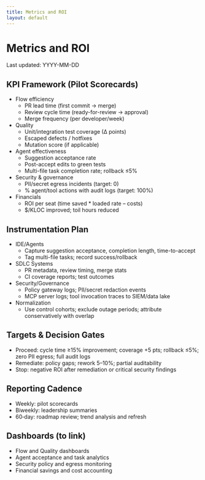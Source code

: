 ```yaml
---
title: Metrics and ROI
layout: default
---
```


# Metrics and ROI

Last updated: YYYY-MM-DD

## KPI Framework (Pilot Scorecards)
- Flow efficiency
  - PR lead time (first commit → merge)
  - Review cycle time (ready-for-review → approval)
  - Merge frequency (per developer/week)
- Quality
  - Unit/integration test coverage (∆ points)
  - Escaped defects / hotfixes
  - Mutation score (if applicable)
- Agent effectiveness
  - Suggestion acceptance rate
  - Post-accept edits to green tests
  - Multi-file task completion rate; rollback ≤5%
- Security & governance
  - PII/secret egress incidents (target: 0)
  - % agent/tool actions with audit logs (target: 100%)
- Financials
  - ROI per seat (time saved * loaded rate – costs)
  - $/KLOC improved; toil hours reduced

## Instrumentation Plan
- IDE/Agents
  - Capture suggestion acceptance, completion length, time-to-accept
  - Tag multi-file tasks; record success/rollback
- SDLC Systems
  - PR metadata, review timing, merge stats
  - CI coverage reports; test outcomes
- Security/Governance
  - Policy gateway logs; PII/secret redaction events
  - MCP server logs; tool invocation traces to SIEM/data lake
- Normalization
  - Use control cohorts; exclude outage periods; attribute conservatively with overlap

## Targets & Decision Gates
- Proceed: cycle time ≥15% improvement; coverage +5 pts; rollback ≤5%; zero PII egress; full audit logs
- Remediate: policy gaps; rework 5–10%; partial auditability
- Stop: negative ROI after remediation or critical security findings

## Reporting Cadence
- Weekly: pilot scorecards
- Biweekly: leadership summaries
- 60‑day: roadmap review; trend analysis and refresh

## Dashboards (to link)
- Flow and Quality dashboards
- Agent acceptance and task analytics
- Security policy and egress monitoring
- Financial savings and cost accounting
